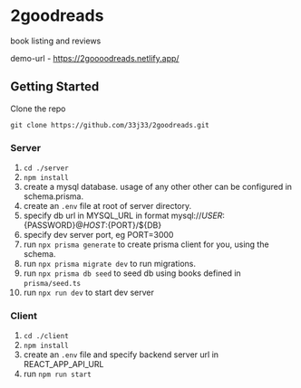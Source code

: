 # 2goodreads

book listing and reviews

demo-url - https://2goooodreads.netlify.app/

## Getting Started

Clone the repo

```
git clone https://github.com/33j33/2goodreads.git
```

### Server

1. `cd ./server`
2. `npm install`
3. create a mysql database. usage of any other other can be configured in schema.prisma.
4. create an `.env` file at root of server directory.
5. specify db url in MYSQL_URL in format mysql://${USER}:${PASSWORD}@${HOST}:${PORT}/${DB}
6. specify dev server port, eg PORT=3000
7. run `npx prisma generate` to create prisma client for you, using the schema.
8. run `npx prisma migrate dev` to run migrations.
9. run `npx prisma db seed` to seed db using books defined in `prisma/seed.ts`
10. run `npx run dev` to start dev server

### Client

1. `cd ./client`
2. `npm install`
3. create an `.env` file and specify backend server url in REACT_APP_API_URL
4. run `npm run start`
